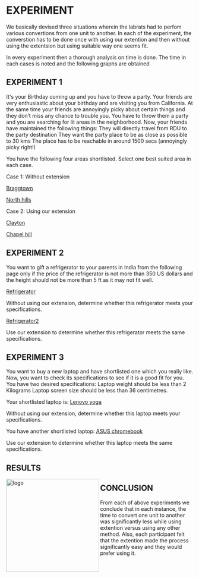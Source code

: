 # EXPERIMENT

We basically devised three situations wherein the labrats had to perfom various convertions from one unit to another.
In each of the experiment, the converstion has to be done once with using our extention and then without using the extentsion 
but using suitable way one seems fit.

In every experiment then a thorough analysis on time is done. The time in each cases is noted and the following graphs are obtained


## EXPERIMENT 1

It's your Birthday coming up and you have to throw a party. Your friends are very enthusiastic about your birthday and are visiting you from California. At the same time your friends are annoyingly picky about certain things and they don’t miss any chance to trouble you. You have to throw them a party and you are searching for lit areas in the neighborhood. Now, your friends have maintained the following things:
They will directly travel from RDU to the party destination
They want the party place to be as close as possible to 30 kms
The place has to be reachable in around 1500 secs (annoyingly picky right!)

You have the following four areas shortlisted. Select one best suited area in each case.

Case 1: Without extension

[Braggtown](https://www.google.com/maps/dir/RDU/braggtown/@35.9485453,-78.9032546,12z/data=!3m1!4b1!4m13!4m12!1m5!1m1!1s0x89acf0fa028e79cf:0xe38392d241f375ed!2m2!1d-78.7879963!2d35.880079!1m5!1m1!1s0x89ace3a458f358c3:0xbf6b3d7927a42e85!2m2!1d-78.8919521!2d36.0348659)

[North hills](https://www.google.com/maps/dir/RDU+Airport,+John+Brantley+Boulevard,+Morrisville,+NC/North+Hills,+Raleigh,+NC/@35.859167,-78.7966819,12z/data=!3m1!4b1!4m13!4m12!1m5!1m1!1s0x89acf0fa028e79cf:0xe38392d241f375ed!2m2!1d-78.7879963!2d35.880079!1m5!1m1!1s0x89ac58a380e1be81:0x76cc263bdde0f7c2!2m2!1d-78.6422671!2d35.8395428)

Case 2: Using our extension

[Clayton](https://www.google.com/maps/dir/RDU/clayton/@35.7628116,-78.7764443,11z/am=t/data=!3m1!4b1!4m13!4m12!1m5!1m1!1s0x89acf0fa028e79cf:0xe38392d241f375ed!2m2!1d-78.7879963!2d35.880079!1m5!1m1!1s0x89ac5e7ec3b55aff:0x141ffd11bcfef2f6!2m2!1d-78.4563914!2d35.650711)

[Chapel hill](https://www.google.com/maps/dir/RDU/Chapel+Hill,+North+Carolina/@35.9058109,-78.9925546,12z/am=t/data=!3m1!4b1!4m13!4m12!1m5!1m1!1s0x89acf0fa028e79cf:0xe38392d241f375ed!2m2!1d-78.7879963!2d35.880079!1m5!1m1!1s0x89acc31c216e7ea7:0x7f03bae00443e4cb!2m2!1d-79.0558445!2d35.9131996)


## EXPERIMENT 2

You want to gift a refrigerator to your parents in India from the following page only if the price of the refrigerator is not more than 350 US dollars and the height should not be more than 5 ft as it may not fit well.

[Refrigerator](https://www.amazon.in/dp/B08448TTJM/ref=sspa_dk_detail_1?psc=1&pd_rd_i=B08448TTJM&pd_rd_w=felNw&pf_rd_p=1801b34c-8af9-42b5-8961-11f124edc99b&pd_rd_wg=eEyzP&pf_rd_r=6707SWB945XFP1K3ZPD6&pd_rd_r=a0592923-7de5-424b-b4ab-47d9c8e919b8&spLa=ZW5jcnlwdGVkUXVhbGlmaWVyPUEzTDhQVzQ3SVYxMTkyJmVuY3J5cHRlZElkPUEwNzg4OTMyMkxJSkgwNUkzT0Y2QyZlbmNyeXB0ZWRBZElkPUEwMTgxMjIyMVlaNVJRSTlFRkhZMCZ3aWRnZXROYW1lPXNwX2RldGFpbCZhY3Rpb249Y2xpY2tSZWRpcmVjdCZkb05vdExvZ0NsaWNrPXRydWU=)

Without using our extension, determine whether this refrigerator meets your specifications.

[Refrigerator2](https://www.amazon.in/Panasonic-Inverter-Refrigerator-NR-TBG27VSS3-Vegetable/dp/B0861TMVSH/ref=pd_di_sccai_5/257-3499946-1939813?_encoding=UTF8&pd_rd_i=B0861TMVSH&pd_rd_r=d056ff08-0e6b-4068-bf19-aa0b8e1def82&pd_rd_w=V9MUT&pd_rd_wg=RnTZb&pf_rd_p=a1f3aa5a-f05d-4e2d-b84b-6ef88e21fb7e&pf_rd_r=74PRKKF3PZSCTEJ0A74D&psc=1&refRID=74PRKKF3PZSCTEJ0A74D)

Use our extension to determine whether this refrigerator meets the same specifications.


## EXPERIMENT 3

You want to buy a new laptop and have shortlisted one which you really like. Now, you want to check its specifications to see if it is a good fit for you. You have two desired specifications:
Laptop weight should be less than 2 Kilograms
Laptop screen size should be less than 36 centimetres.

Your shortlisted laptop is: [Lenovo yoga](https://www.amazon.com/2019_Lenovo-Touch-Screen-Processor-Graphics-Fingerprint/dp/B07MQDPPM5/ref=sr_1_6?dchild=1&keywords=lenovo+yoga+15+inches&qid=1605028510&sr=8-6)

Without using our extension, determine whether this laptop meets your specifications.

You have another shortlisted laptop: [ASUS chromebook](https://www.amazon.com/ASUS-Touchscreen-Fingerprint-Magnesium-Alloy-C436FA-DS388T/dp/B083ZB9YQ6/ref=redir_mobile_desktop?ie=UTF8&aaxitk=Zix50mzJ1Z3.AKw.RPkQ9g&hsa_cr_id=9822695450001&ref_=sbx_be_s_sparkle_mcd_asin_2)

Use our extension to determine whether this laptop meets the same specifications.

## RESULTS

<img src="images/Without_Extenstion.png" alt="logo" width="250" align="left"/>

## CONCLUSION

From each of above experiments we conclude that in each instance, the time to convert one unit to another was significantly less while using extention versus using any
other method. Also, each participant felt that the extention made the process significantly easy and they would prefer using it.
